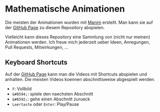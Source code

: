 # Mathematische Animationen

Die meisten der Animationen wurden mit [Manim](https://www.manim.community/) erstellt.
Man kann sie auf der [GitHub Page] zu diesem Repository abspielen.

Vielleicht kann dieses Repository eine Sammlung von (nicht nur meinen) Animationen werden.
Ich freue mich jederzeit ueber Ideen, Anregungen, Pull Requests, Mitwirkungen, ...

## Keyboard Shortcuts

Auf der [GitHub Page] kann man die Videos mit Shortcuts abspielen und anhalten.
Die meisten Videos koennen abschnittsweise abgespielt werden.

- `F`: Vollbild
- `&#8594;`: spiele den naechsten Abschnitt
- `&#8592;`: gehe einen Abschnitt zurueck
- `Leertaste` oder `Enter`: Play/Pause

[GitHub Page]: https://drewitz.github.io/animath/
